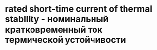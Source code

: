 # rated short-time current of thermal stability - номинальный кратковременный ток термической устойчивости
